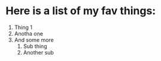 # Here is a list of my fav things:

1. Thing 1
2. Anotha one
3. And some more
   1. Sub thing
   2. Another sub
